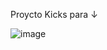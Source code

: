 Proycto Kicks para ↓

![image](https://github.com/user-attachments/assets/d43247ad-bc7c-43ec-92e2-e7f272de4d21)
